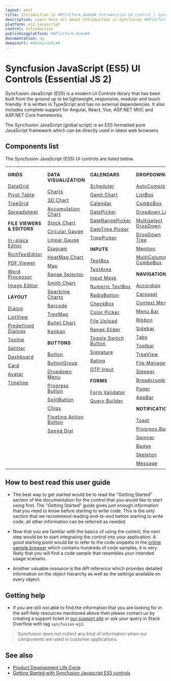 ```yaml
---
layout: post
title: Introduction in ##Platform_Name## Introduction md control | Syncfusion
description: Learn here all about Introduction in Syncfusion ##Platform_Name## Introduction md control of Syncfusion Essential JS 2 and more.
platform: ej2-javascript
control: Introduction 
publishingplatform: ##Platform_Name##
documentation: ug
domainurl: ##DomainURL##
---
```


# Syncfusion JavaScript (ES5) UI Controls (Essential JS 2)

Syncfusion JavaScript (ES5) is a modern UI Controls library that has been built from the ground up to be lightweight, responsive, modular and touch friendly. It is written in TypeScript and has no external dependencies. It also includes complete support for Angular, React, Vue, ASP.NET MVC and ASP.NET Core frameworks.

The Syncfusion JavaScript (global script) is an ES5 formatted pure JavaScript framework which can be directly used in latest web browsers.

## Components list

The Syncfusion JavaScript (ES5) UI controls are listed below.

<style>

tr
{
border:0 !important;
}

td
{
border:0 !important;
vertical-align: top;
}

.controlanchorlink
{
text-decoration: none!important;
font-size: 14px!important;
text-align: left!important;
padding: 5px 0px;
letter-spacing: 1px;
}
.controlcategory
{
font-size: 14px!important;
text-align: left!important;
font-weight: bold!important;
letter-spacing: 0.7px;
}
}

</style>

<table id="table" style="border: 0px;">
<tbody>
<colgroup>
<col style="width: 25%">
<col style="width: 25%">
<col style="width: 25%">
<col style="width: 25%">
</colgroup>
</tbody>
<tr>
    <td>
        <div><p class="controlcategory">GRIDS</p></div>
        <div class="controlanchorlink"><a target="_self" href="https://ej2.syncfusion.com/javascript/documentation/grid/getting-started/">DataGrid</a></div>
        <div class="controlanchorlink"><a target="_self" href="https://ej2.syncfusion.com/javascript/documentation/pivotview/getting-started/">Pivot Table</a></div>
        <div class="controlanchorlink"><a target="_self" href="https://ej2.syncfusion.com/javascript/documentation/treegrid/getting-started/">TreeGrid</a></div>
         <div class="controlanchorlink"><a target="_self" href="https://ej2.syncfusion.com/javascript/documentation/spreadsheet/getting-started/">Spreadsheet</a></div>
        <div><p class="controlcategory">FILE VIEWERS & EDITORS</p></div>
        <div class="controlanchorlink"><a target="_self" href="https://ej2.syncfusion.com/javascript/documentation/in-place-editor/es5-getting-started/">In-place Editor</a></div>
        <div class="controlanchorlink"><a target="_self" href="https://ej2.syncfusion.com/javascript/documentation/rich-text-editor/getting-started/">RichTextEditor</a></div>
        <div class="controlanchorlink"><a target="_self" href="https://ej2.syncfusion.com/javascript/documentation/pdfviewer/getting-started/">PDF Viewer</a></div>
        <div class="controlanchorlink"><a target="_self" href="https://ej2.syncfusion.com/javascript/documentation/document-editor/getting-started/">Word Processor</a></div>
        <div class="controlanchorlink"><a target="_self" href="https://ej2.syncfusion.com/javascript/documentation/image-editor/es5-getting-started">Image Editor</a></div>
        <div><p class="controlcategory">LAYOUT</p></div>
        <div class="controlanchorlink"><a target="_self" href="https://ej2.syncfusion.com/javascript/documentation/dialog/es5-getting-started/">Dialog</a></div>
        <div class="controlanchorlink"><a target="_self" href="https://ej2.syncfusion.com/javascript/documentation/listview/getting-started/">ListView</a></div>
        <div class="controlanchorlink"><a target="_self" href="https://ej2.syncfusion.com/javascript/documentation/predefined-dialogs/es5-getting-started">Predefined Dialogs</a></div>
        <div class="controlanchorlink"><a target="_self" href="https://ej2.syncfusion.com/javascript/documentation/tooltip/getting-started/">Tooltip</a></div>
        <div class="controlanchorlink"><a target="_self" href="https://ej2.syncfusion.com/javascript/documentation/splitter/es5-getting-started/">Splitter</a></div>
        <div class="controlanchorlink"><a target="_self" href="https://ej2.syncfusion.com/javascript/documentation/dashboard-layout/es5-getting-started/">Dashboard</a></div>
        <div class="controlanchorlink"><a target="_self" href="https://ej2.syncfusion.com/javascript/documentation/card/getting-started/">Card</a></div>
        <div class="controlanchorlink"><a target="_self" href="https://ej2.syncfusion.com/javascript/documentation/avatar/es5-getting-started/">Avatar</a></div>
        <div class="controlanchorlink"><a target="_self" href="https://ej2.syncfusion.com/javascript/documentation/timeline/es5-getting-started">Timeline</a></div>
    </td>
    <td>
        <div><p class="controlcategory">DATA VISUALIZATION</p></div>
        <div class="controlanchorlink"><a target="_self" href="https://ej2.syncfusion.com/javascript/documentation/chart/es5-getting-started/">Charts</a></div>
        <div class="controlanchorlink"><a target="_self" href="https://ej2.syncfusion.com/javascript/documentation/3d-chart/es5-getting-started">3D Chart</a></div>
        <div class="controlanchorlink"><a target="_self" href="https://ej2.syncfusion.com/javascript/documentation/accumulation-chart/es5-getting-started">Accumulation Chart</a></div>
        <div class="controlanchorlink"><a target="_self" href="https://ej2.syncfusion.com/javascript/documentation/stock-chart/es5-getting-started/">Stock Chart</a></div>
        <div class="controlanchorlink"><a target="_self" href="https://ej2.syncfusion.com/javascript/documentation/circular-gauge/es5-getting-started/">Circular Gauge</a></div>
        <div class="controlanchorlink"><a target="_self" href="https://ej2.syncfusion.com/javascript/documentation/linear-gauge/es5-getting-started/">Linear Gauge</a></div>
        <div class="controlanchorlink"><a target="_self" href="https://ej2.syncfusion.com/javascript/documentation/diagram/getting-started/">Diagram </a></div>
        <div class="controlanchorlink"><a target="_self" href="https://ej2.syncfusion.com/javascript/documentation/heatmap-chart/getting-started/">HeatMap Chart</a></div>
        <div class="controlanchorlink"><a target="_self" href="https://ej2.syncfusion.com/javascript/documentation/maps/es5-getting-started/">Map</a></div>
        <div class="controlanchorlink"><a target="_self" href="https://ej2.syncfusion.com/javascript/documentation/range-navigator/getting-started/">Range Selector</a></div>
        <div class="controlanchorlink"><a target="_self" href="https://ej2.syncfusion.com/javascript/documentation/smithchart/getting-started/">Smith Chart</a></div>
        <div class="controlanchorlink"><a target="_self" href="https://ej2.syncfusion.com/javascript/documentation/sparkline/es5-getting-started/">Sparkline Charts</a></div>
        <div class="controlanchorlink"><a target="_self" href="https://ej2.syncfusion.com/javascript/documentation/barcode/getting-started/">Barcode</a></div>
        <div class="controlanchorlink"><a target="_self" href="https://ej2.syncfusion.com/javascript/documentation/treemap/es5-getting-started/">TreeMap</a></div>
        <div class="controlanchorlink"><a target="_self" href="https://ej2.syncfusion.com/javascript/documentation/bullet-chart/getting-started/">Bullet Chart</a></div>
        <div class="controlanchorlink"><a target="_self" href="https://ej2.syncfusion.com/javascript/documentation/kanban/es5-getting-started/">Kanban</a></div>
        <div><p class="controlcategory">BUTTONS</p></div>
        <div class="controlanchorlink"><a target="_self" href="https://ej2.syncfusion.com/javascript/documentation/button/es5-getting-started/">Button</a></div>
        <div class="controlanchorlink"><a target="_self" href="https://ej2.syncfusion.com/javascript/documentation/button-group/getting-started/">ButtonGroup</a></div>
        <div class="controlanchorlink"><a target="_self" href="https://ej2.syncfusion.com/javascript/documentation/drop-down-button/es5-getting-started/">Dropdown Menu</a></div>
        <div class="controlanchorlink"><a target="_self" href="https://ej2.syncfusion.com/javascript/documentation/progress-button/es5-getting-started/">Progress Button</a></div>
        <div class="controlanchorlink"><a target="_self" href="https://ej2.syncfusion.com/javascript/documentation/split-button/es5-getting-started/">SplitButton</a></div>
        <div class="controlanchorlink"><a target="_self" href="https://ej2.syncfusion.com/javascript/documentation/chips/getting-started/">Chips</a></div>
        <div class="controlanchorlink"><a target="_self" href="https://ej2.syncfusion.com/javascript/documentation/floating-action-button/es5-getting-started/">Floating Action Button</a></div>
        <div class="controlanchorlink"><a target="_self" href="https://ej2.syncfusion.com/javascript/documentation/speed-dial/es5-getting-started/">Speed Dial</a></div>
    </td>
    <td>
        <div><p class="controlcategory">CALENDARS</p></div>
        <div class="controlanchorlink"><a target="_self" href="https://ej2.syncfusion.com/javascript/documentation/schedule/getting-started/">Scheduler</a></div>
        <div class="controlanchorlink"><a target="_self" href="https://ej2.syncfusion.com/javascript/documentation/gantt/es5-getting-started/">Gantt Chart</a></div>
        <div class="controlanchorlink"><a target="_self" href="https://ej2.syncfusion.com/javascript/documentation/calendar/es5-getting-started/">Calendar</a></div>
        <div class="controlanchorlink"><a target="_self" href="https://ej2.syncfusion.com/javascript/documentation/datepicker/es5-getting-started/">DatePicker</a></div>
        <div class="controlanchorlink"><a target="_self" href="https://ej2.syncfusion.com/javascript/documentation/daterangepicker/es5-getting-started/">DateRangePicker</a></div>
        <div class="controlanchorlink"><a target="_self" href="https://ej2.syncfusion.com/javascript/documentation/datetimepicker/es5-getting-started/">DateTime Picker</a></div>
        <div class="controlanchorlink"><a target="_self" href="https://ej2.syncfusion.com/javascript/documentation/timepicker/es5-getting-started/">TimePicker</a></div>
        <div><p class="controlcategory">INPUTS</p></div>
        <div class="controlanchorlink"><a target="_self" href="https://ej2.syncfusion.com/javascript/documentation/textbox/es5-getting-started/">TextBox</a></div>
        <div class="controlanchorlink"><a target="_self" href="https://ej2.syncfusion.com/javascript/documentation/textarea/es5-getting-started">TextArea</a></div>
        <div class="controlanchorlink"><a target="_self" href="https://ej2.syncfusion.com/javascript/documentation/maskedtextbox/es5-getting-started/">Input Mask</a></div>
        <div class="controlanchorlink"><a target="_self" href="https://ej2.syncfusion.com/javascript/documentation/numerictextbox/es5-getting-started/">Numeric TextBox</a></div>
        <div class="controlanchorlink"><a target="_self" href="https://ej2.syncfusion.com/javascript/documentation/radio-button/es5-getting-started/">RadioButton</a></div>
        <div class="controlanchorlink"><a target="_self" href="https://ej2.syncfusion.com/javascript/documentation/check-box/es5-getting-started/">CheckBox</a></div>
        <div class="controlanchorlink"><a target="_self" href="https://ej2.syncfusion.com/javascript/documentation/color-picker/es5-getting-started/">Color Picker</a></div>
        <div class="controlanchorlink"><a target="_self" href="https://ej2.syncfusion.com/javascript/documentation/uploader/es5-getting-started/">File Upload</a></div>
        <div class="controlanchorlink"><a target="_self" href="https://ej2.syncfusion.com/javascript/documentation/range-slider/getting-started/">Range Slider</a></div>
        <div class="controlanchorlink"><a target="_self" href="https://ej2.syncfusion.com/javascript/documentation/switch/es5-getting-started/">Toggle Switch Button</a></div>
        <div class="controlanchorlink"><a target="_self" href="https://ej2.syncfusion.com/javascript/documentation/signature/es5-getting-started/">Signature</a></div>
        <div class="controlanchorlink"><a target="_self" href="https://ej2.syncfusion.com/javascript/documentation/rating/es5-getting-started/">Rating</a></div>
        <div class="controlanchorlink"><a target="_self" href="https://ej2.syncfusion.com/javascript/documentation/otp-input/es5-getting-started">OTP Input</a></div>
        <div><p class="controlcategory">FORMS</p></div>
        <div class="controlanchorlink"><a target="_self" href="https://ej2.syncfusion.com/javascript/documentation/form-validator/validation-rules/">Form Validator</a></div>
        <div class="controlanchorlink"><a target="_self" href="https://ej2.syncfusion.com/javascript/documentation/query-builder/es5-getting-started/">Query Builder</a></div>
    </td>
    <td>
        <div><p class="controlcategory">DROPDOWNS</p></div>
        <div class="controlanchorlink"><a target="_self" href="https://ej2.syncfusion.com/javascript/documentation/auto-complete/es5-getting-started/">AutoComplete</a></div>
        <div class="controlanchorlink"><a target="_self" href="https://ej2.syncfusion.com/javascript/documentation/list-box/getting-started/">ListBox</a></div>
        <div class="controlanchorlink"><a target="_self" href="https://ej2.syncfusion.com/javascript/documentation/combo-box/es5-getting-started/">ComboBox</a></div>
        <div class="controlanchorlink"><a target="_self" href="https://ej2.syncfusion.com/javascript/documentation/drop-down-list/es5-getting-started/">Dropdown List</a></div>
        <div class="controlanchorlink"><a target="_self" href="https://ej2.syncfusion.com/javascript/documentation/multi-select/es5-getting-started/">Multiselect DropDown</a></div>
        <div class="controlanchorlink"><a target="_self" href="https://ej2.syncfusion.com/javascript/documentation/drop-down-tree/es5-getting-started/">DropDown Tree</a></div>
        <div class="controlanchorlink"><a target="_self" href="https://ej2.syncfusion.com/javascript/documentation/mention/es5-getting-started/">Mention</a></div>
         <div class="controlanchorlink"><a target="_self" href="https://ej2.syncfusion.com/javascript/documentation/multicolumn-combobox/es5-getting-started">MultiColumn ComboBox</a></div>
        <div><p class="controlcategory">NAVIGATION</p></div>
        <div class="controlanchorlink"><a target="_self" href="https://ej2.syncfusion.com/javascript/documentation/accordion/getting-started/">Accordion</a></div>
        <div class="controlanchorlink"><a target="_self" href="https://ej2.syncfusion.com/javascript/documentation/carousel/es5-getting-started/">Carousel</a></div>
        <div class="controlanchorlink"><a target="_self" href="https://ej2.syncfusion.com/javascript/documentation/context-menu/es5-getting-started/">Context Menu</a></div>
        <div class="controlanchorlink"><a target="_self" href="https://ej2.syncfusion.com/javascript/documentation/menu/es5-getting-started/">Menu Bar</a></div>
        <div class="controlanchorlink"><a target="_self" href="https://ej2.syncfusion.com/javascript/documentation/ribbon/es5-getting-started">Ribbon</a></div>
        <div class="controlanchorlink"><a target="_self" href="https://ej2.syncfusion.com/javascript/documentation/sidebar/getting-started/">Sidebar</a></div>
        <div class="controlanchorlink"><a target="_self" href="https://ej2.syncfusion.com/javascript/documentation/tab/getting-started/">Tabs</a></div>
        <div class="controlanchorlink"><a target="_self" href="https://ej2.syncfusion.com/javascript/documentation/toolbar/getting-started/">Toolbar</a></div>
        <div class="controlanchorlink"><a target="_self" href="https://ej2.syncfusion.com/javascript/documentation/treeview/es5-getting-started/">TreeView</a></div>
        <div class="controlanchorlink"><a target="_self" href="https://ej2.syncfusion.com/javascript/documentation/file-manager/es5-getting-started/">File Manager</a></div>
        <div class="controlanchorlink"><a target="_self" href="https://ej2.syncfusion.com/javascript/documentation/stepper/es5-getting-started">Stepper</a></div>
        <div class="controlanchorlink"><a target="_self" href="https://ej2.syncfusion.com/javascript/documentation/breadcrumb/es5-getting-started/">Breadcrumb</a></div>
        <div class="controlanchorlink"><a target="_self" href="https://ej2.syncfusion.com/javascript/documentation/pager/getting-started/">Pager</a></div>
        <div class="controlanchorlink"><a target="_self" href="https://ej2.syncfusion.com/javascript/documentation/appbar/es5-getting-started/">AppBar</a></div>
        <div><p class="controlcategory">NOTIFICATION</p></div>
        <div class="controlanchorlink"><a target="_self" href="https://ej2.syncfusion.com/javascript/documentation/toast/es5-getting-started/">Toast</a></div>
        <div class="controlanchorlink"><a target="_self" href="https://ej2.syncfusion.com/javascript/documentation/progressbar/es5-getting-started/">Progress Bar</a></div>
        <div class="controlanchorlink"><a target="_self" href="https://ej2.syncfusion.com/javascript/documentation/spinner/es5-getting-started/">Spinner</a></div>
        <div class="controlanchorlink"><a target="_self" href="https://ej2.syncfusion.com/javascript/documentation/badge/es5-getting-started/">Badge</a></div>
        <div class="controlanchorlink"><a target="_self" href="https://ej2.syncfusion.com/javascript/documentation/skeleton/es5-getting-started/">Skeleton</a></div>
        <div class="controlanchorlink"><a target="_self" href="https://ej2.syncfusion.com/javascript/documentation/message/es5-getting-started/">Message</a></div>
    </td>
</tr>
</table>

## How to best read this user guide

* The best way to get started would be to read the "Getting Started" section of the
documentation for the control that you would like to start using first. The "Getting Started"
guide gives just enough information that you need to know before starting to write code.
This is the only section that we recommend reading end-to-end before starting to write code,
all other information can be referred as needed.

* Now that you are familiar with the basics of using the control, the next step would
be to start integrating the control into your application. A good starting point
would be to refer to the code snippets in the [online sample browser](https://ej2.syncfusion.com/javascript/demos/)
which contains hundreds of code samples, it is very likely that you will find
a code sample that resembles your intended usage scenario.

* Another valuable resource is the API reference which provides detailed information on
the object hierarchy as well as the settings available on every object.

## Getting help

* If you are still not able to find the information that you are looking for in the
self-help resources mentioned above then please contact us by creating a support ticket
in [our support site](https://syncfusion.com/support) or ask your query in Stack Overflow
with tag `syncfusion-ej2`.

> Syncfusion does not collect any kind of information when our components are used in customer applications.

## See also

* [Product Development Life Cycle](https://www.syncfusion.com/support/product-lifecycle/)
* [Getting Started with Syncfusion Javascript ES5 controls](https://ej2.syncfusion.com/javascript/documentation/getting-started/quick-start/)